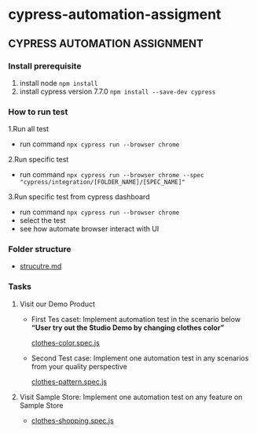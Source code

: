 # cypress-automation-assigment

## CYPRESS AUTOMATION ASSIGNMENT

### Install prerequisite

1. install node `npm install`
2. install cypress version 7.7.0 `npm install --save-dev cypress`

### How to run test

1.Run all test

- run command `npx cypress run --browser chrome`

2.Run specific test

- run command `npx cypress run --browser chrome --spec "cypress/integration/[FOLDER_NAME]/[SPEC_NAME]"`

3.Run specific test from cypress dashboard

- run command `npx cypress run --browser chrome`
- select the test
- see how automate browser interact with UI

### Folder structure

- [strucutre.md](/cypress/structure.md)

### Tasks

1. Visit our Demo Product

    - First Tes caset: Implement automation test in the scenario below **“User try out the Studio Demo by changing clothes color”**
        
        [clothes\-color.spec.js](integration/demo-product/clothes-color.spec.js)
        
    - Second Test case: Implement one automation test in any scenarios from your quality perspective
       
       [clothes\-pattern.spec.js](integration/demo-product/clothes-pattern.spec.js)
        
2. Visit Sample Store: Implement one automation test on any feature on Sample Store 
   - [clothes\-shopping.spec.js](integration/sample-store/clothes-shopping.spec.js)




